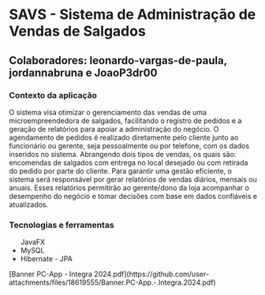 <h1>SAVS - Sistema de Administração de Vendas de Salgados</h1>
<h2>Colaboradores: <b>leonardo-vargas-de-paula, jordannabruna e JoaoP3dr00</b></h2>
<p>
  <h3>Contexto da aplicação</h3>
    O sistema visa otimizar o gerenciamento das vendas de uma microempreendedora de salgados, facilitando o registro de pedidos e a geração de relatórios para apoiar a administração do negócio. O agendamento de pedidos é realizado diretamente pelo cliente junto ao funcionário ou gerente, seja pessoalmente ou por telefone, com os dados inseridos no sistema. Abrangendo dois tipos de vendas, os quais são: encomendas de salgados com entrega no local desejado ou com retirada do pedido por parte do cliente.
    Para garantir uma gestão eficiente, o sistema será responsável por gerar relatórios de vendas diários, mensais ou anuais. Esses relatórios permitirão ao gerente/dono da loja acompanhar o desempenho do negócio e tomar decisões com base em dados confiáveis e atualizados.
</p>

<p>
  <h3>Tecnologias e ferramentas</h3>
  <ul>
    <l1>JavaFX</l1>
    <li>MySQL</li>
    <li>Hibernate - JPA</li>
  </ul>
</p>
[Banner PC-App - Integra 2024.pdf](https://github.com/user-attachments/files/18619555/Banner.PC-App.-.Integra.2024.pdf)
